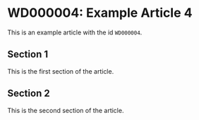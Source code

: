 # WD000004: Example Article 4

This is an example article with the id `WD000004`.

## Section 1

This is the first section of the article.

## Section 2

This is the second section of the article.
